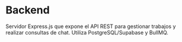 # Backend

Servidor Express.js que expone el API REST para gestionar trabajos y realizar consultas de chat. Utiliza PostgreSQL/Supabase y BullMQ.

